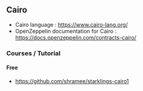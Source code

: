 ## Cairo
- Cairo language : https://www.cairo-lang.org/
- OpenZeppelin documentation for Cairo : https://docs.openzeppelin.com/contracts-cairo/

### Courses / Tutorial
#### Free
- https://github.com/shramee/starklings-cairo1